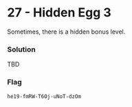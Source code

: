 # 27 - Hidden Egg 3

Sometimes, there is a hidden bonus level.

### Solution

TBD

### Flag

```
he19-fmRW-T6Oj-uNoT-dzOm
```
